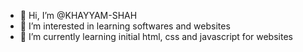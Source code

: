 - 👋 Hi, I’m @KHAYYAM-SHAH
- 👀 I’m interested in learning softwares and websites
- 🌱 I’m currently learning initial html, css and javascript for websites

<!---
KHAYYAM-SHAH/KHAYYAM-SHAH is a ✨ special ✨ repository because its `README.md` (this file) appears on your GitHub profile.
You can click the Preview link to take a look at your changes.
--->
